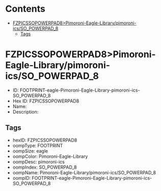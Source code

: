 



Contents
========

* [FZPICSSOPOWERPAD8>Pimoroni-Eagle-Library/pimoroni-ics/SO_POWERPAD_8](#fzpicssopowerpad8pimoroni-eagle-librarypimoroni-icsso_powerpad_8)
	* [Tags](#tags)

# FZPICSSOPOWERPAD8>Pimoroni-Eagle-Library/pimoroni-ics/SO_POWERPAD_8

- ID: FOOTPRINT-eagle-Pimoroni-Eagle-Library-pimoroni-ics-SO_POWERPAD_8
- Hex ID: FZPICSSOPOWERPAD8
- Name: 
- Description: 

## Tags

- hexID: FZPICSSOPOWERPAD8
- oompType: FOOTPRINT
- oompSize: eagle
- oompColor: Pimoroni-Eagle-Library
- oompDesc: pimoroni-ics
- oompIndex: SO_POWERPAD_8
- oompName: Pimoroni-Eagle-Library/pimoroni-ics/SO_POWERPAD_8
- oompID: FOOTPRINT-eagle-Pimoroni-Eagle-Library-pimoroni-ics-SO_POWERPAD_8
